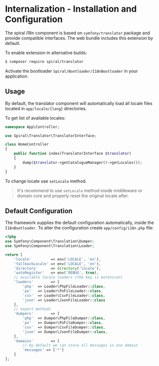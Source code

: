 # Internalization - Installation and Configuration
The spiral i18n component is based on `symfony/translator` package and provide compatible interfaces. The web bundle includes
this extension by default.

To enable extension in alternative builds:

```bash
$ composer require spiral/translator
```

Activate the bootloader `Spiral/Bootloader/I18nBootloader` in your application.

## Usage
By default, the translator component will automatically load all locale files located in `app/locale/{lang}` directories.

To get list of available locales:

```php
namespace App\Controller;

use Spiral\Translator\TranslatorInterface;

class HomeController
{
    public function index(TranslatorInterface $translator)
    {
        dump($translator->getCatalogueManager()->getLocales());
    }
}
```

To change locate use `setLocale` method. 

> It's recommend to use `setLocale` method inside middleware or domain core and properly reset the original locate after.

## Default Configuration
The framework supplies the default configuration automatically, inside the `I18nBootloader`. To alter the configuration
create `app/config/i18n.php` file:

```php
<?php
use Symfony\Component\Translation\Dumper;
use Symfony\Component\Translation\Loader;

return [
    'locale'         => env('LOCALE', 'en'),
    'fallbackLocale' => env('LOCALE', 'en'),
    'directory'      => directory('locale'),
    'autoRegister'   => env('DEBUG', true),
    // available locale loaders (the key is extension)
    'loaders'        => [
        'php'  => Loader\PhpFileLoader::class,
        'po'   => Loader\PoFileLoader::class,
        'csv'  => Loader\CsvFileLoader::class,
        'json' => Loader\JsonFileLoader::class
    ],
    // export methods
    'dumpers'        => [
        'php'  => Dumper\PhpFileDumper::class,
        'po'   => Dumper\PoFileDumper::class,
        'csv'  => Dumper\CsvFileDumper::class,
        'json' => Dumper\JsonFileDumper::class,
    ],
    'domains'        => [
        // by default we can store all messages in one domain
        'messages' => ['*']
    ]
];
```